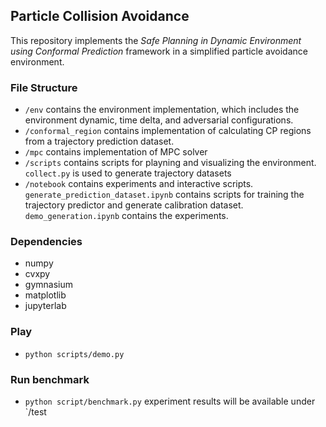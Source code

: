 ## Particle Collision Avoidance

This repository implements the *Safe Planning in Dynamic Environment using Conformal Prediction* framework in a simplified particle avoidance environment.

### File Structure

- `/env` contains the environment implementation, which includes the environment dynamic, time delta, and adversarial configurations.
- `/conformal_region` contains implementation of calculating CP regions from a trajectory prediction dataset. 
- `/mpc` contains implementation of MPC solver
- `/scripts` contains scripts for playning and visualizing the environment. `collect.py` is used to generate trajectory datasets
- `/notebook` contains experiments and interactive scripts. `generate_prediction_dataset.ipynb` contains scripts for training the trajectory predictor and generate calibration dataset. `demo_generation.ipynb` contains the experiments.


### Dependencies
- numpy
- cvxpy
- gymnasium
- matplotlib
- jupyterlab

### Play
- `python scripts/demo.py`

### Run benchmark
- `python script/benchmark.py` experiment results will be available under `/test